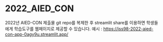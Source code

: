 # 2022_AIED_CON

2022년 AIED-CON 제출물
git repo를 복제한 후 streamlit share를 이용하면 학생들에게 학습도구를 웹페이지로 제공할 수 있습니다.
예시 : https://iss98-2022-aied-con-app-0agy9u.streamlit.app/
